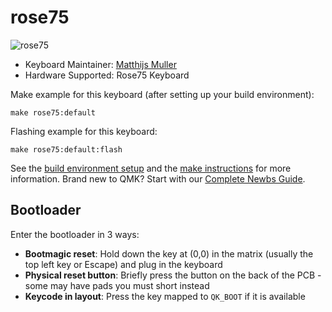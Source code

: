 # rose75

![rose75](https://i.imgur.com/f64Ttibh.png)

* Keyboard Maintainer: [Matthijs Muller](https://github.com/Smollchungus)
* Hardware Supported: Rose75 Keyboard

Make example for this keyboard (after setting up your build environment):

    make rose75:default

Flashing example for this keyboard:

    make rose75:default:flash

See the [build environment setup](https://docs.qmk.fm/#/getting_started_build_tools) and the [make instructions](https://docs.qmk.fm/#/getting_started_make_guide) for more information. Brand new to QMK? Start with our [Complete Newbs Guide](https://docs.qmk.fm/#/newbs).

## Bootloader

Enter the bootloader in 3 ways:

* **Bootmagic reset**: Hold down the key at (0,0) in the matrix (usually the top left key or Escape) and plug in the keyboard
* **Physical reset button**: Briefly press the button on the back of the PCB - some may have pads you must short instead
* **Keycode in layout**: Press the key mapped to `QK_BOOT` if it is available
